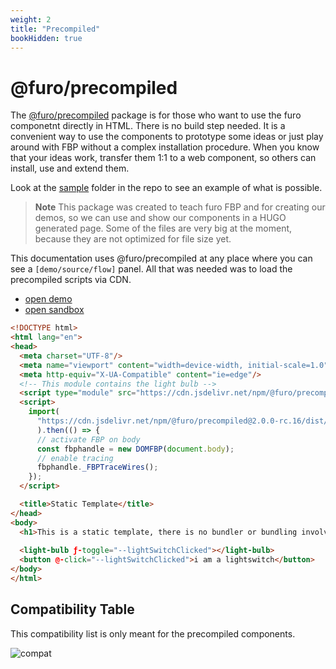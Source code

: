```yaml
---
weight: 2
title: "Precompiled"
bookHidden: true
---
```


# @furo/precompiled

The [@furo/precompiled](https://github.com/theNorstroem/precompiled-furo-web-components) package is for those who want to use the furo componetnt directly in HTML.
There is no build step needed. It is a convenient way to use the components to prototype some ideas or just play around
with FBP without a complex installation procedure. When you know that your ideas work, transfer them 1:1 to a web component,
so others can install, use and extend them.

Look at the [sample](https://github.com/theNorstroem/precompiled-furo-web-components) folder in the repo to see an example of what is possible.

> **Note** This package was created to teach furo FBP and for creating our demos,
> so we can use and show our components in a HUGO generated page.
Some of the files are very big at the moment, because they are not optimized for file size yet.
 
This documentation uses @furo/precompiled at any place where you can see a `[demo/source/flow]` panel.
All that was needed was to load the precompiled scripts via CDN.

- [open demo](https://kgjfw.csb.app/)
- [open sandbox](https://codesandbox.io/s/hardcore-maxwell-kgjfw?from-embed)
 
```html
<!DOCTYPE html>
<html lang="en">
<head>
  <meta charset="UTF-8"/>
  <meta name="viewport" content="width=device-width, initial-scale=1.0"/>
  <meta http-equiv="X-UA-Compatible" content="ie=edge"/>
  <!-- This module contains the light bulb -->
  <script type="module" src="https://cdn.jsdelivr.net/npm/@furo/precompiled@2.0.0-rc.16/dist/doc-helper.js"></script>
  <script>
    import(
      "https://cdn.jsdelivr.net/npm/@furo/precompiled@2.0.0-rc.16/dist/DOMFBP.js"
      ).then(() => {
      // activate FBP on body
      const fbphandle = new DOMFBP(document.body);
      // enable tracing
      fbphandle._FBPTraceWires();
    });
  </script>

  <title>Static Template</title>
</head>
<body>
  <h1>This is a static template, there is no bundler or bundling involved!</h1>
  
  <light-bulb ƒ-toggle="--lightSwitchClicked"></light-bulb>
  <button @-click="--lightSwitchClicked">i am a lightswitch</button>
</body>
</html>
``` 

## Compatibility Table
This compatibility list is only meant for the precompiled components.

![compat](/compat.png)

